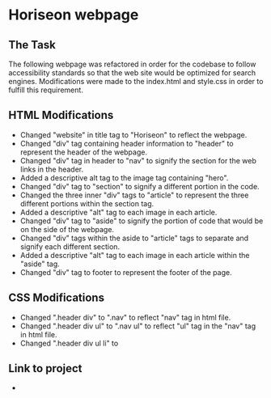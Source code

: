 # Horiseon webpage

## The Task
The following webpage was refactored in order for the codebase to follow accessibility standards so that the web site would be optimized for search engines. Modifications were made to the index.html and style.css in order to fulfill this requirement. 


## HTML Modifications
* Changed "website" in title tag to "Horiseon" to reflect the webpage.
* Changed "div" tag containing header information to "header" to represent the header of the webpage.
* Changed "div" tag in header to "nav" to signify the section for the web links in the header.
* Added a descriptive alt tag to the image tag containing "hero".
* Changed "div" tag to "section" to signify a different portion in the code.
* Changed the three inner "div" tags to "article" to represent the three different portions within the section tag.
* Added a descriptive "alt" tag to each image in each article.
* Changed "div" tag to "aside" to signify the portion of code that would be on the side of the webpage. 
* Changed "div" tags within the aside to "article" tags to separate and signify each different section. 
* Added a descriptive "alt" tag to each image in each article within the "aside" tag.
* Changed "div" tag to footer to represent the footer of the page.

## CSS Modifications
* Changed ".header div" to ".nav" to reflect "nav" tag in html file. 
* Changed ".header div ul" to ".nav ul" to reflect "ul" tag in the "nav" tag in html file. 
* Changed ".header div ul li" to 



## Link to project
*